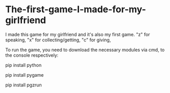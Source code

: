 # The-first-game-I-made-for-my-girlfriend

I made this game for my girlfriend and it's also my first game. "z" for speaking, "x" for collecting/getting, "c" for giving,

To run the game, you need to download the necessary modules via cmd, to the console respectively:

pip install python

pip install pygame

pip install pgzrun

